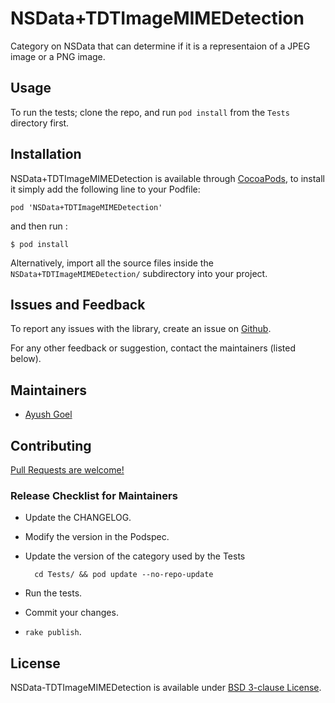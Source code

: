 # NSData+TDTImageMIMEDetection

Category on NSData that can determine if it is a representaion of a JPEG image
or a PNG image.

## Usage

To run the tests; clone the repo, and run `pod install` from the `Tests`
directory first.

## Installation

NSData+TDTImageMIMEDetection is available through [CocoaPods](http://cocoapods.org),
to install it simply add the following line to your Podfile:

    pod 'NSData+TDTImageMIMEDetection'

and then run :

    $ pod install

Alternatively, import all the source files inside the `NSData+TDTImageMIMEDetection/`
subdirectory into your project.

## Issues and Feedback

To report any issues with the library, create an issue on
[Github](https://github.com/talk-to/NSData-TDTImageMIMEDetection/issues).

For any other feedback or suggestion, contact the maintainers (listed below).

## Maintainers

* [Ayush Goel](mailto:ayush.g@directi.com)

## Contributing

[Pull Requests are welcome!](https://help.github.com/articles/using-pull-requests)

### Release Checklist for Maintainers

* Update the CHANGELOG.

* Modify the version in the Podspec.

* Update the version of the category used by the Tests

        cd Tests/ && pod update --no-repo-update

* Run the tests.

* Commit your changes.

* `rake publish`.

## License

NSData-TDTImageMIMEDetection is available under [BSD 3-clause License](LICENSE).

